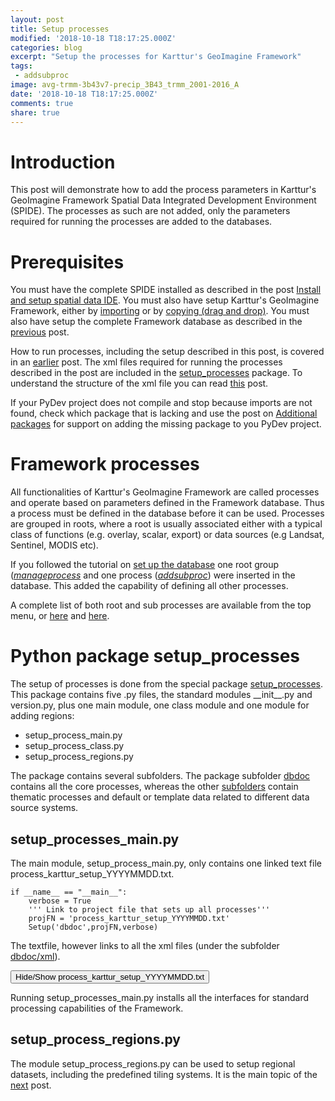 ```yaml
---
layout: post
title: Setup processes
modified: '2018-10-18 T18:17:25.000Z'
categories: blog
excerpt: "Setup the processes for Karttur's GeoImagine Framework"
tags:
 - addsubproc
image: avg-trmm-3b43v7-precip_3B43_trmm_2001-2016_A
date: '2018-10-18 T18:17:25.000Z'
comments: true
share: true
---
```

<script src="https://karttur.github.io/common/assets/js/karttur/togglediv.js"></script>

# Introduction

This post will demonstrate how to add the process parameters in Karttur's GeoImagine Framework Spatial Data Integrated Development Environment (SPIDE). The processes as such are not added, only the parameters required for running the processes are added to the databases.

# Prerequisites

You must have the complete SPIDE installed as described in the post [Install and setup spatial data IDE](https://karttur.github.io/setup-ide/). You must also have setup Karttur's GeoImagine Framework, either by [importing](../blog-importy-project-eclipse/) or by [copying (drag and drop)](../blog-copy-project-eclipse/). You must also have setup the complete Framework database as described in the [previous](../blog-setup-db/) post.

How to run processes, including the setup described in this post, is covered in an [earlier](../blog-run/) post. The xml files required for running the processes described in the post are included in the [<span class='package'>setup_processes</span>](https://github.com/karttur/geoimagine-setup_processes/) package. To understand the structure of the xml file you can read [this](../blog-xml/) post.

If your PyDev project does not compile and stop because imports are not found, check which package that is lacking and use the post on [Additional packages](../blog-add-packages) for support on adding the missing package to you PyDev project.

# Framework processes

All functionalities of Karttur's GeoImagine Framework are called processes and operate based on parameters defined in the Framework database. Thus a process must be defined in the database before it can be used. Processes are grouped in roots, where a root is usually associated either with a typical class of functions (e.g. overlay, scalar, export) or data sources (e.g Landsat, Sentinel, MODIS etc).

If you followed the tutorial on [set up the database](../blog-setup-db/) one root group ([_manageprocess_](../../rootproc-manageprocess/) and one process ([_addsubproc_](../../subprocess/subproc-addsubproc/)) were inserted in the database. This added the capability of defining all other processes.

A complete list of both root and sub processes are available from the top menu, or [here](../../rootprocesses/) and [here](../../subprocesses/).

# Python package setup_processes

The setup of processes is done from the special package [<span class='package'>setup_processes</span>](https://github.com/karttur/geoimagine-setup_processes/). This package contains five <span class='file'>.py</span> files, the standard modules <span class='package'>\_\_init\_\_.py</span> and <span class='package'>version.py</span>, plus one main module, one class module and one module for adding regions:

- setup_process_main.py
- setup_process_class.py
- setup_process_regions.py

The package contains several subfolders. The package subfolder [<span class='file'>dbdoc</span>](../../package/package-setup_processes/dbdoc/xml) contains all the core processes, whereas the other [subfolders](../../package/package-setup_processes/dbdoc) contain thematic processes and default or template data related to different data source systems.

## setup_processes_main.py

The main module, <span class='module'>setup\_process\_main.py</span>, only contains one linked text file <span class='file'>process\_karttur\_setup\_YYYYMMDD.txt</span>.

```
if __name__ == "__main__":
    verbose = True
    ''' Link to project file that sets up all processes'''
    projFN = 'process_karttur_setup_YYYYMMDD.txt'
    Setup('dbdoc',projFN,verbose)
```

The textfile, however links to all the xml files (under the subfolder [dbdoc/xml](../../../geoimagine-setup_processes/dbdoc/xml)).

<button id= "toggleprocesschain" onclick="hiddencode('processchain')">Hide/Show process_karttur_setup_YYYYMMDD.txt</button>

<div id="processchain" style="display:none">

{% capture text-capture %}
{% raw %}

```
##### GENERAL #####
# general_process_vXX.xml that installs the general processes is under db_setup
#xml/general_schema_v80_sql.xml

#periodicity_vXX.xml Installs periodicity processing used in all scripts handling actual spatial data
periodicity_v80.xml

##### USERLOCALE #####
#manageuser_vXX.xml Installs user management processes
manageuser_v80.xml

#manage_project_vXX.xml Installs project management processes
manage_project_v80.xml

#regions_v##.xml Installs region management processes
regions_v80.xml

##### ANCILLARY #####
#ancillaryprocess_vXX.xml Installs ancillary data processing
ancillaryprocess_v80.xml

##### LANDSAT #####
#landsatprocess_vXX.xml Installs landsat specific processing
landsatprocess_v80.xml

##### MODIS #####
#modisProcess_vXX.xml Installs MODIS specific processing
modisProcess_v80.xml

##### Linking regions to landsat and MODIS #####
#linkregions_landsat_modis_vXX.xml Installs processes for linking modis and landsat plot/scene positions to regions
linkregions_landsat_modis_v80.xml

##### SSPECIMEN #####
#specimenprocess_vXX.xml Installs specimen processes
specimenprocess_v80.xml

##### SQL DUMP#####
#managesqldumps_v80.xml Installs processes for dumping and restoring the database
managesqldumps_v80.xml

##### RASTER ANAD VECTOR PROCESSING #####
#vegindexprocesses_vXX.xml Installs vegetation index procesing
vegindexprocesses_v80.xml

#endmember_processes_vXX.xml Installs proceses for extracting and examining endmembers from optical satellite images
endmember_processes_v80.xml

#mapcalcprocesses_v80.xml Installs generic layer processing
mapcalcprocesses_v80.xml

#convert_ancillary_vXX.xml Installs specific layer conversion processing
convert_ancillary_v80.xml

#vectorprocess_v7XX.xml Installs vector processes
vectorprocess_v80.xml

#spataldb_process_vXX.xml define spatial db processes
spataldb_process_v80.xml

#imageprocess_vXX.xml Installs image spectral processing
imageprocess_v80.xml

##### Time series #####
#timeseriesprocesses_vXX.xml Installs time series processing
timeseriesprocesses_v80.xml

#timeseriesgraph_setup_vXX.xml Installs processes for time series graphics
timeseriesgraph_setup_v80.xml

##### Layout #####
#layoutprocess_vXX.xml Installs layout processes
layoutprocess_v80.xml

##### DEM #####
#dem_vXX.xml Installs dem processes
dem_v80.xml

##### Export #####
#ExportToByte_vXX.xml Installs export processes for layout
ExportToByte_v80.xml

#ExportZip_vXX.xml Installs export processes for Zip backup
ExportZip_v80.xml

##### Masking #####
#maskprocesses_vXX.xml Installs masking processes
maskprocesses_v80.xml

##### Mosaic #####
#mosaic_process_vXX.xml Installs mosaicing processes
mosaic_process_v80.xml

##### Tiling #####
#tiling_process_vXX.xm Installs tiling processes'''
tiling_process_v80.xml

##### Layout #####

##### Special #####
#special_processes_v80.xml Installs default special rocesses
special_processes_v80.xml

##### Scalar #####
#scalar_v80.xml Installs scalar processing
scalar_v80.xml

##### EXTRACT #####
#extraxtrasterundervector_vXX.xml installs rater extraction under vector
extraxtrasterundervector_v80.xml

#extraxtcsvplots_vXX.xml installs point extraction for csv point list
extraxtcsvplots_v80.xml

##### CLIMATEINDEX #####
#climateindexprocess_vXX.xml installs climateindex imports as ancillary process
#climateindexprocess_v80.xml

##### OVERLAY #####
overlay_v80.xml
overlay-special_v80.xml

##### GRACE #####
#graceProcess_vXX.xml Installs GRACE specific processing
graceProcess_v80.xml

##### SMAP #####
#smapProcess_vXX.xml Installs SMAP specific processing
smapProcess_v80.xml

###### SENTINEL #####
#sentinelProcess_v80_v80.xml installs the db entries for sentinel processes
sentinelProcess_v80.xml

###### GDAl utilities #####
gdal_utlities_v80.xml

##### Transform (rename) #####
transform_v80.xml

##### Updatedb #####
updatelayer_v80.xml
```
{% endraw %}
{% endcapture %}
{% include widgets/toggle-code.html  toggle-text=text-capture  %}
</div>

Running <span class='file'>setup\_processes\_main.py</span> installs all the interfaces for standard processing capabilities of the Framework.

## setup_process_regions.py

The module <span class='file'>setup_process_regions.py</span> can be used to setup regional datasets, including the predefined tiling systems. It is the main topic of the [next](../blog-setup-regions/) post.
